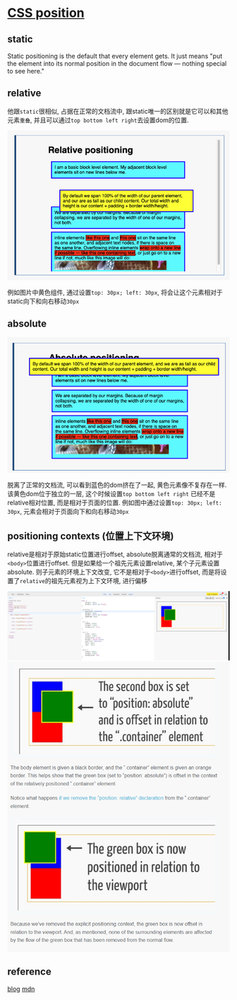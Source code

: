 # [CSS position](https://developer.mozilla.org/en-US/docs/Learn/CSS/CSS_layout/Positioning)

## static

Static positioning is the default that every element gets. It just means "put the element into its normal position in the document flow — nothing special to see here."

## relative

他跟`static`很相似, 占据在正常的文档流中, 跟static唯一的区别就是它可以和其他元素`重叠`, 并且可以通过`top bottom left right`去设置dom的位置.

![22](../../../Image/CSS/22.png)

例如图片中黄色组件, 通过设置`top: 30px; left: 30px`, 将会让这个元素相对于static向下和向右移动`30px`

## absolute

![23](../../../Image/CSS/23.png)

脱离了正常的文档流, 可以看到蓝色的dom挤在了一起, 黄色元素像不复存在一样. 该黄色dom位于独立的一层, 这个时候设置`top bottom left right` 已经不是relative相对位置, 而是相对于页面的位置. 例如图中通过设置`top: 30px; left: 30px`, 元素会相对于页面向下和向右移动`30px`

## positioning contexts (位置上下文环境)

relative是相对于原始static位置进行offset, absolute脱离通常的文档流, 相对于`<body>`位置进行offset. 但是如果给一个祖先元素设置relative, 某个子元素设置absolute. 则子元素的环境上下文改变, 它不是相对于`<body>`进行offset, 而是将设置了`relative`的祖先元素视为上下文环境, 进行偏移

![24](../../../Image/CSS/24.png)
![25](../../../Image/CSS/25.png)

## reference

[blog](https://blog.teamtreehouse.com/css-positioning)
[mdn](https://developer.mozilla.org/en-US/docs/Learn/CSS/CSS_layout/Positioning#positioning_contexts)